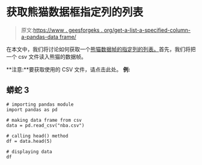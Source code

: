 # 获取熊猫数据框指定列的列表

> 原文:[https://www . geesforgeks . org/get-a-list-a-specified-column-a-pandas-data frame/](https://www.geeksforgeeks.org/get-a-list-of-a-specified-column-of-a-pandas-dataframe/)

在本文中，我们将讨论如何获取一个[熊猫数据帧的指定列的列表。](https://www.geeksforgeeks.org/python-pandas-dataframe/)首先，我们将把一个 csv 文件读入熊猫的数据帧。

**注意:**要获取使用的 CSV 文件，请点击此处。
**例:**

## 蟒蛇 3

```
# importing pandas module 
import pandas as pd 

# making data frame from csv
data = pd.read_csv("nba.csv") 

# calling head() method  
df = data.head(5) 

# displaying data 
df
```